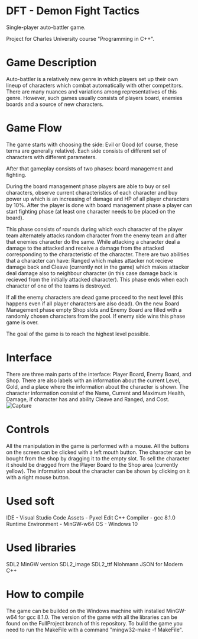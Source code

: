 # DFT - Demon Fight Tactics
Single-player auto-battler game.

Project for Charles University course "Programming in C++".

# Game Description
Auto-battler is a relatively new genre in which players set up their own lineup of characters which combat automatically with other competitors. 
There are many nuances and variations among representatives of this genre.
However, such games usually consists of players board, enemies boards and a source of new characters.

# Game Flow
The game starts with choosing the side: Evil or Good (of course, these terma are generally relative). Each side consists of different set of characters with different parameters.

After that gameplay consists of two phases: board management and fighting. 

During the board management phase players are able to buy or sell characters, observe current characteristics of each character and buy power up which is an increasing of damage and HP of all player characters by 10%. After the player is done with board management phase a player can start fighting phase (at least one character needs to be placed on the board). 

This phase consists of rounds during which each character of the player team alternately attacks random character from the enemy team and after that enemies character do the same. While attacking a character deal a damage to the attacked and receive a damage from the attacked corresponding to the characteristic of the character. There are two abilities that a character can have: Ranged which makes attacker not recieve damage back and Cleave (currently not in the game) which makes attacker deal damage also to neighbour character (in this case damage back is recieved from the initially attacked character). This phase ends when each character of one of the teams is destroyed. 

If all the enemy characters are dead game proceed to the next level (this happens even if all player characters are also dead). On the new Board Management phase empty Shop slots and Enemy Board are filled with a randomly chosen characters from the pool. If enemy side wins this phase game is over. 

The goal of the game is to reach the highest level possible.

# Interface
There are three main parts of the interface: Player Board, Enemy Board, and Shop. There are also labels with an information about the current Level, Gold, and a place where the information about the character is shown. The character information consist of the Name, Current and Maximum Health, Damage, if character has and ability Cleave and Ranged, and Cost. 
![Capture](https://user-images.githubusercontent.com/61264363/182048085-4cebe9c2-12b0-4051-b896-7afaa60acafa.PNG)

# Controls
All the manipulation in the game is performed with a mouse. All the buttons on the screen can be clicked with a left mouth button. The character can be bought from the shop by dragging it to the empty slot. To sell the character it should be dragged from the Player Board to the Shop area (currently yellow). The information about the character can be shown by clicking on it with a right mouse button.

# Used soft
IDE - Visual Studio Code
Assets - Pyxel Edit
C++ Compiler - gcc 8.1.0
Runtime Environment - MinGW-w64 
OS - Windows 10

# Used libraries
SDL2 MinGW version
SDL2_image
SDL2_ttf
Nlohmann JSON for Modern C++

# How to compile
The game can be builded on the Windows machine with installed MinGW-w64 for gcc 8.1.0. The version of the game with all the libraries can be found on the FullProject branch of this repository. To build the game you need to run the MakeFile with a command "mingw32-make -f MakeFile".
